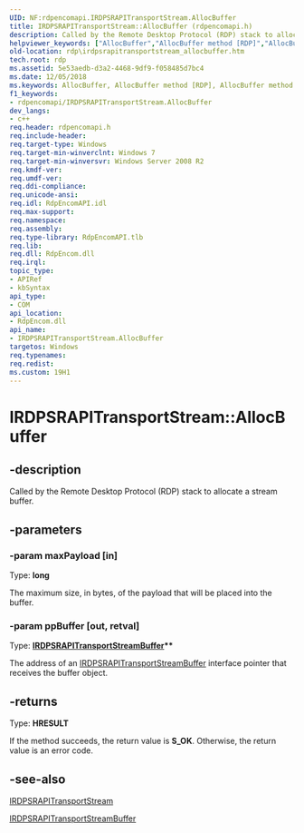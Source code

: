 ```yaml
---
UID: NF:rdpencomapi.IRDPSRAPITransportStream.AllocBuffer
title: IRDPSRAPITransportStream::AllocBuffer (rdpencomapi.h)
description: Called by the Remote Desktop Protocol (RDP) stack to allocate a stream buffer.helpviewer_keywords: ["AllocBuffer","AllocBuffer method [RDP]","AllocBuffer method [RDP]","IRDPSRAPITransportStream interface","IRDPSRAPITransportStream interface [RDP]","AllocBuffer method","IRDPSRAPITransportStream.AllocBuffer","IRDPSRAPITransportStream::AllocBuffer","rdp.irdpsrapitransportstream_allocbuffer","rdpencomapi/IRDPSRAPITransportStream::AllocBuffer"]
old-location: rdp\irdpsrapitransportstream_allocbuffer.htm
tech.root: rdp
ms.assetid: 5e53aedb-d3a2-4468-9df9-f058485d7bc4
ms.date: 12/05/2018
ms.keywords: AllocBuffer, AllocBuffer method [RDP], AllocBuffer method [RDP],IRDPSRAPITransportStream interface, IRDPSRAPITransportStream interface [RDP],AllocBuffer method, IRDPSRAPITransportStream.AllocBuffer, IRDPSRAPITransportStream::AllocBuffer, rdp.irdpsrapitransportstream_allocbuffer, rdpencomapi/IRDPSRAPITransportStream::AllocBuffer
f1_keywords:
- rdpencomapi/IRDPSRAPITransportStream.AllocBuffer
dev_langs:
- c++
req.header: rdpencomapi.h
req.include-header: 
req.target-type: Windows
req.target-min-winverclnt: Windows 7
req.target-min-winversvr: Windows Server 2008 R2
req.kmdf-ver: 
req.umdf-ver: 
req.ddi-compliance: 
req.unicode-ansi: 
req.idl: RdpEncomAPI.idl
req.max-support: 
req.namespace: 
req.assembly: 
req.type-library: RdpEncomAPI.tlb
req.lib: 
req.dll: RdpEncom.dll
req.irql: 
topic_type:
- APIRef
- kbSyntax
api_type:
- COM
api_location:
- RdpEncom.dll
api_name:
- IRDPSRAPITransportStream.AllocBuffer
targetos: Windows
req.typenames: 
req.redist: 
ms.custom: 19H1
---
```


# IRDPSRAPITransportStream::AllocBuffer


## -description


Called by the Remote Desktop Protocol (RDP) stack to allocate a stream buffer.


## -parameters




### -param maxPayload [in]

Type: <b>long</b>

The maximum size, in bytes, of the payload that will be placed into the buffer.


### -param ppBuffer [out, retval]

Type: <b><a href="https://docs.microsoft.com/windows/desktop/api/rdpencomapi/nn-rdpencomapi-irdpsrapitransportstreambuffer">IRDPSRAPITransportStreamBuffer</a>**</b>

The address of an <a href="https://docs.microsoft.com/windows/desktop/api/rdpencomapi/nn-rdpencomapi-irdpsrapitransportstreambuffer">IRDPSRAPITransportStreamBuffer</a> interface pointer that receives the buffer object.


## -returns



Type: <b>HRESULT</b>

If the method succeeds, the return value is <b>S_OK</b>. Otherwise, the return value is an error code.




## -see-also




<a href="https://docs.microsoft.com/windows/desktop/api/rdpencomapi/nn-rdpencomapi-irdpsrapitransportstream">IRDPSRAPITransportStream</a>



<a href="https://docs.microsoft.com/windows/desktop/api/rdpencomapi/nn-rdpencomapi-irdpsrapitransportstreambuffer">IRDPSRAPITransportStreamBuffer</a>
 

 

